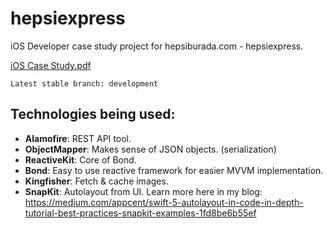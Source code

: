 # hepsiexpress
iOS Developer case study project for hepsiburada.com - hepsiexpress.

[iOS Case Study.pdf](https://github.com/abdurrahmansanli/hepsiexpress/files/6524123/iOS.Case.Study.pdf)

```Latest stable branch: development```

## Technologies being used:
- **Alamofire**: REST API tool.
- **ObjectMapper**: Makes sense of JSON objects. (serialization)
- **ReactiveKit**: Core of Bond.
- **Bond**: Easy to use reactive framework for easier MVVM implementation.
- **Kingfisher**: Fetch & cache images.
- **SnapKit**: Autolayout from UI. Learn more here in my blog: 
https://medium.com/appcent/swift-5-autolayout-in-code-in-depth-tutorial-best-practices-snapkit-examples-1fd8be6b55ef
